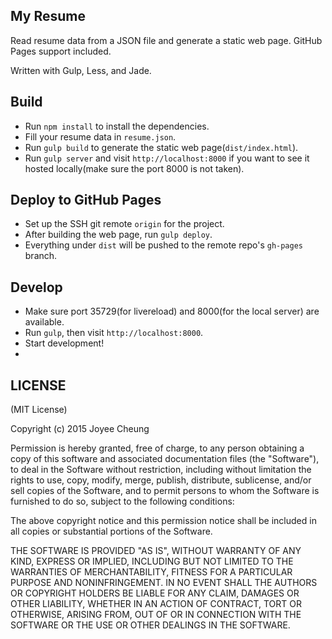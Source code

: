 ## My Resume

Read resume data from a JSON file and generate a static web page. GitHub Pages support included.

Written with Gulp, Less, and Jade.

## Build

- Run `npm install` to install the dependencies.
- Fill your resume data in `resume.json`.
- Run `gulp build` to generate the static web page(`dist/index.html`).
- Run `gulp server` and visit `http://localhost:8000` if you want to see it hosted locally(make sure the port 8000 is not taken).

## Deploy to GitHub Pages

- Set up the SSH git remote `origin` for the project.
- After building the web page, run `gulp deploy`.
- Everything under `dist` will be pushed to the remote repo's `gh-pages` branch.

## Develop

- Make sure port 35729(for livereload) and 8000(for the local server) are available.
- Run `gulp`, then visit `http://localhost:8000`.
- Start development!
-
## LICENSE

(MIT License)

Copyright (c) 2015 Joyee Cheung

Permission is hereby granted, free of charge, to any person obtaining a copy of this software and associated documentation files (the "Software"), to deal in the Software without restriction, including without limitation the rights to use, copy, modify, merge, publish, distribute, sublicense, and/or sell copies of the Software, and to permit persons to whom the Software is furnished to do so, subject to the following conditions:

The above copyright notice and this permission notice shall be included in all copies or substantial portions of the Software.

THE SOFTWARE IS PROVIDED "AS IS", WITHOUT WARRANTY OF ANY KIND, EXPRESS OR IMPLIED, INCLUDING BUT NOT LIMITED TO THE WARRANTIES OF MERCHANTABILITY, FITNESS FOR A PARTICULAR PURPOSE AND NONINFRINGEMENT. IN NO EVENT SHALL THE AUTHORS OR COPYRIGHT HOLDERS BE LIABLE FOR ANY CLAIM, DAMAGES OR OTHER LIABILITY, WHETHER IN AN ACTION OF CONTRACT, TORT OR OTHERWISE, ARISING FROM, OUT OF OR IN CONNECTION WITH THE SOFTWARE OR THE USE OR OTHER DEALINGS IN THE SOFTWARE.

